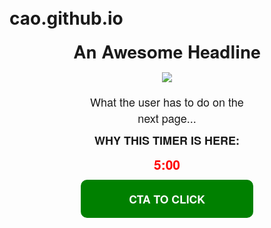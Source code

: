 # cao.github.io 
<head>
    <meta http-equiv="Content-Type" content="text/html; charset=UTF-8" />
    <meta name="viewport" content="initial-scale=1,maximum-scale=1,user-scalable=no" />
    <title>YOUR PAGE TITLE</title>
    <style>
      .container {
        text-align: center;
        font-family: 'Helvetica Neue', Helvetica, Arial, sans-serif;
        display: block;
        max-width: 300px;
        margin: auto;
      }
      .timer {
        color: red;
        font-weight: bold;
        font-size: 150%;
      }
      p {
        font-size: 18px;
        margin: 10px;
      }
      .bold {
        font-weight: bold;
      }
      img {
        max-width: 250px;
        padding: 8px;
      }
      .button {
        background-color: green;
        color: white;
        padding: 18px;
        border-radius: 10px;
        max-width: 80%;
        margin: auto;
        font-size: 125%;
      }
      h1 {
        margin-bottom: 5px;
        margin-top: 5%;
      }
    </style>
  </head>
  <body>
    <div class="container">
      <h1>An Awesome Headline</h1>
      <img src="https://via.placeholder.com/250" />
      <p>What the user has to do on the next page...</p>
      <p class="bold">WHY THIS TIMER IS HERE:</p>
      <p class="timer" id="timer">5:00</p>
      <div class="button bold" onclick="go()">CTA TO CLICK</div>
    </div>
    <script>
      function go() {
        window.onbeforeunload = null;
        window.location = 'https://yourtrackinglink/click';
      }
      var timeoutHandle;
      function countdown(minutes) {
        var seconds = 60;
        var mins = minutes;
        function tick() {
          var counter = document.getElementById('timer');
          var current_minutes = mins - 1;
          seconds--;
          counter.innerHTML = current_minutes.toString() + ':' + (seconds < 10 ? '0' : '') + String(seconds);
          if (seconds > 0) {
            timeoutHandle = setTimeout(tick, 1000);
          } else {
            if (mins > 1) {
              setTimeout(function () {
                countdown(mins - 1);
              }, 1000);
            }
            if (counter.innerHTML === '0:00') {
              counter.innerHTML = t;
              counter.classList.remove('b');
            }
          }
        }
        tick();
      }
      countdown(5);
    </script>
  </body>
</html>
